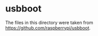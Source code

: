 usbboot
=======

The files in this directory were taken from
https://github.com/raspberrypi/usbboot.
